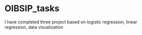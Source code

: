 # OIBSIP_tasks
I have completed three project based on logistic regression, linear regression, data visualization

